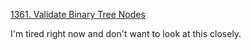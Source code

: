 [1361. Validate Binary Tree Nodes](https://leetcode.com/problems/count-common-words-with-one-occurrence/)

I'm tired right now and don't want to look at this closely.
